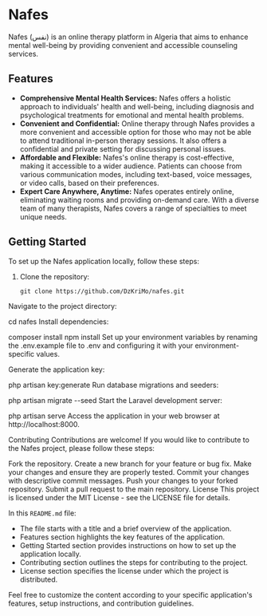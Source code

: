
# Nafes

Nafes (نفس) is an online therapy platform in Algeria that aims to enhance mental well-being by providing convenient and accessible counseling services.

## Features

- **Comprehensive Mental Health Services:** Nafes offers a holistic approach to individuals' health and well-being, including diagnosis and psychological treatments for emotional and mental health problems.
- **Convenient and Confidential:** Online therapy through Nafes provides a more convenient and accessible option for those who may not be able to attend traditional in-person therapy sessions. It also offers a confidential and private setting for discussing personal issues.
- **Affordable and Flexible:** Nafes's online therapy is cost-effective, making it accessible to a wider audience. Patients can choose from various communication modes, including text-based, voice messages, or video calls, based on their preferences.
- **Expert Care Anywhere, Anytime:** Nafes operates entirely online, eliminating waiting rooms and providing on-demand care. With a diverse team of many therapists, Nafes covers a range of specialties to meet unique needs.

## Getting Started

To set up the Nafes application locally, follow these steps:

1. Clone the repository:

   ```
   git clone https://github.com/DzKriMo/nafes.git
Navigate to the project directory:



cd nafes
Install dependencies:



composer install
npm install
Set up your environment variables by renaming the .env.example file to .env and configuring it with your environment-specific values.

Generate the application key:



php artisan key:generate
Run database migrations and seeders:


php artisan migrate --seed
Start the Laravel development server:


php artisan serve
Access the application in your web browser at http://localhost:8000.

Contributing
Contributions are welcome! If you would like to contribute to the Nafes project, please follow these steps:

Fork the repository.
Create a new branch for your feature or bug fix.
Make your changes and ensure they are properly tested.
Commit your changes with descriptive commit messages.
Push your changes to your forked repository.
Submit a pull request to the main repository.
License
This project is licensed under the MIT License - see the LICENSE file for details.




In this `README.md` file:

- The file starts with a title and a brief overview of the application.
- Features section highlights the key features of the application.
- Getting Started section provides instructions on how to set up the application locally.
- Contributing section outlines the steps for contributing to the project.
- License section specifies the license under which the project is distributed.

Feel free to customize the content according to your specific application's features, setup instructions, and contribution guidelines.
